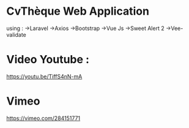 # CvThèque Web Application
using :
->Laravel
->Axios
->Bootstrap
->Vue Js
->Sweet Alert 2
->Vee-validate
# Video Youtube :
https://youtu.be/TiffS4nN-mA
# Vimeo
https://vimeo.com/284151771
